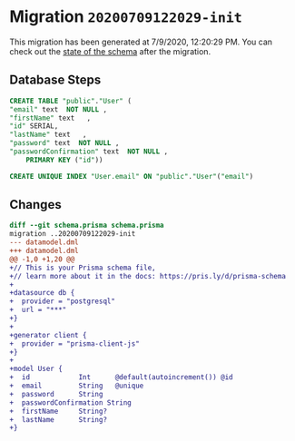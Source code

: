 # Migration `20200709122029-init`

This migration has been generated at 7/9/2020, 12:20:29 PM.
You can check out the [state of the schema](./schema.prisma) after the migration.

## Database Steps

```sql
CREATE TABLE "public"."User" (
"email" text  NOT NULL ,
"firstName" text   ,
"id" SERIAL,
"lastName" text   ,
"password" text  NOT NULL ,
"passwordConfirmation" text  NOT NULL ,
    PRIMARY KEY ("id"))

CREATE UNIQUE INDEX "User.email" ON "public"."User"("email")
```

## Changes

```diff
diff --git schema.prisma schema.prisma
migration ..20200709122029-init
--- datamodel.dml
+++ datamodel.dml
@@ -1,0 +1,20 @@
+// This is your Prisma schema file,
+// learn more about it in the docs: https://pris.ly/d/prisma-schema
+
+datasource db {
+  provider = "postgresql"
+  url = "***"
+}
+
+generator client {
+  provider = "prisma-client-js"
+}
+
+model User {
+  id            Int      @default(autoincrement()) @id
+  email         String   @unique
+  password      String
+  passwordConfirmation String
+  firstName     String?
+  lastName      String?
+}
```
